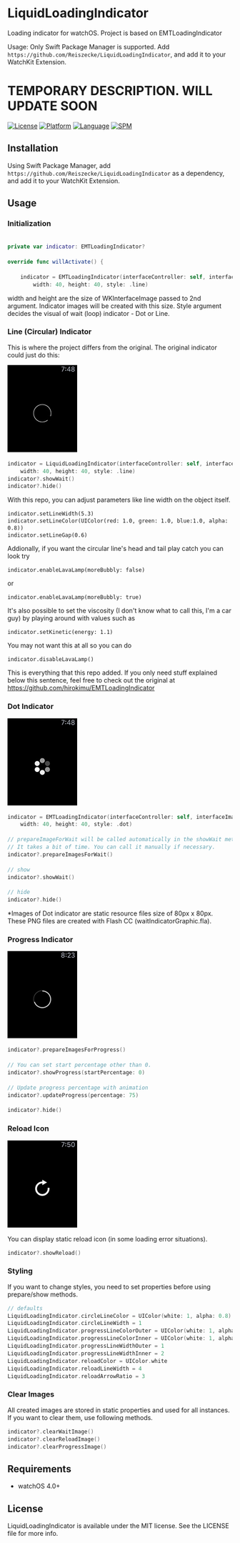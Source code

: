# LiquidLoadingIndicator
Loading indicator for watchOS. Project is based on EMTLoadingIndicator


Usage: Only Swift Package Manager is supported. Add `https://github.com/Reiszecke/LiquidLoadingIndicator`, and add it to your WatchKit Extension. 



# TEMPORARY DESCRIPTION. WILL UPDATE SOON


[![License](https://img.shields.io/badge/license-MIT-blue.svg?style=flat
            )](http://mit-license.org) [![Platform](https://img.shields.io/badge/platform-watchOS-lightgrey.svg?style=flat
             )](https://developer.apple.com/resources/) [![Language](https://img.shields.io/badge/language-swift-orange.svg?style=flat
             )](https://developer.apple.com/swift) [![SPM](https://img.shields.io/badge/spm-compatible-brightgreen.svg?style=flat)](https://github.com/apple/swift-package-manager)

## Installation
Using Swift Package Manager, add `https://github.com/Reiszecke/LiquidLoadingIndicator` as a dependency, and add it to your WatchKit Extension.


## Usage

### Initialization

```swift

private var indicator: EMTLoadingIndicator?

override func willActivate() {

    indicator = EMTLoadingIndicator(interfaceController: self, interfaceImage: image!,
        width: 40, height: 40, style: .line)
```

width and height are the size of WKInterfaceImage passed to 2nd argument. Indicator images will be created with this size.
Style argument decides the visual of wait (loop) indicator - Dot or Line.

### Line (Circular) Indicator

This is where the project differs from the original. The original indicator could just do this:

![Image](/webpage/stockline.jpeg)

```swift
indicator = LiquidLoadingIndicator(interfaceController: self, interfaceImage: image!,
    width: 40, height: 40, style: .line)
indicator?.showWait()
indicator?.hide()
```

With this repo, you can adjust parameters like line width on the object itself.

```     
indicator.setLineWidth(5.3)
indicator.setLineColor(UIColor(red: 1.0, green: 1.0, blue:1.0, alpha: 0.8))
indicator.setLineGap(0.6)
``` 

Addionally, if you want the circular line's head and tail play catch you can look try

```
indicator.enableLavaLamp(moreBubbly: false)
```

or 

```
indicator.enableLavaLamp(moreBubbly: true)
```

It's also possible to set the viscosity (I don't know what to call this, I'm a car guy) by playing around with values such as

```
indicator.setKinetic(energy: 1.1)
```
You may not want this at all so you can do 

```
indicator.disableLavaLamp()
```

This is everything that this repo added. If you only need stuff explained below this sentence, feel free to check out the original at https://github.com/hirokimu/EMTLoadingIndicator

### Dot Indicator

![Image](/webpage/stockdot.jpeg)

```swift
indicator = EMTLoadingIndicator(interfaceController: self, interfaceImage: image!,
    width: 40, height: 40, style: .dot)

// prepareImageForWait will be called automatically in the showWait method at the first time.
// It takes a bit of time. You can call it manually if necessary.
indicator?.prepareImagesForWait()

// show
indicator?.showWait()

// hide
indicator?.hide()
```
*Images of Dot indicator are static resource files size of 80px x 80px.
 These PNG files are created with Flash CC (waitIndicatorGraphic.fla).


### Progress Indicator

![Image](/webpage/stockprogress.jpeg)

```swift
indicator?.prepareImagesForProgress()

// You can set start percentage other than 0.
indicator?.showProgress(startPercentage: 0)

// Update progress percentage with animation
indicator?.updateProgress(percentage: 75)

indicator?.hide()
```

### Reload Icon

![Image](/webpage/stockreload.jpeg)


You can display static reload icon (in some loading error situations).

```swift
indicator?.showReload()
```

### Styling

If you want to change styles, you need to set properties before using prepare/show methods.

```swift
// defaults
LiquidLoadingIndicator.circleLineColor = UIColor(white: 1, alpha: 0.8)
LiquidLoadingIndicator.circleLineWidth = 1
LiquidLoadingIndicator.progressLineColorOuter = UIColor(white: 1, alpha: 0.28)
LiquidLoadingIndicator.progressLineColorInner = UIColor(white: 1, alpha: 0.70)
LiquidLoadingIndicator.progressLineWidthOuter = 1
LiquidLoadingIndicator.progressLineWidthInner = 2
LiquidLoadingIndicator.reloadColor = UIColor.white
LiquidLoadingIndicator.reloadLineWidth = 4
LiquidLoadingIndicator.reloadArrowRatio = 3
```

### Clear Images

All created images are stored in static properties and used for all instances.
If you want to clear them, use following methods.

```swift
indicator?.clearWaitImage()
indicator?.clearReloadImage()
indicator?.clearProgressImage()
```

## Requirements
- watchOS 4.0+

## License
LiquidLoadingIndicator is available under the MIT license. See the LICENSE file for more info.
